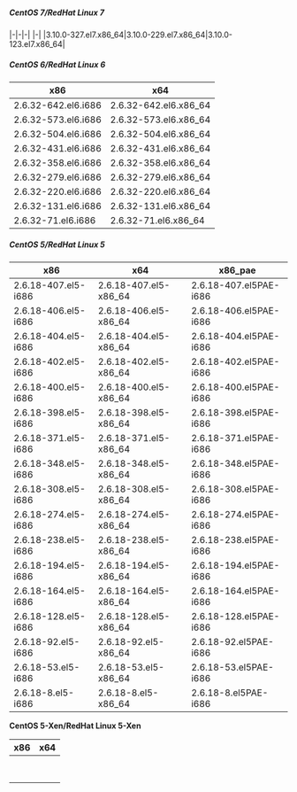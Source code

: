 ##### CentOS 7/RedHat Linux 7
|-|-|-|
|-|
|3.10.0-327.el7.x86_64|3.10.0-229.el7.x86_64|3.10.0-123.el7.x86_64|
##### CentOS 6/RedHat Linux 6
|x86|x64|
|-|-|
|2.6.32-642.el6.i686|2.6.32-642.el6.x86_64|
|2.6.32-573.el6.i686|2.6.32-573.el6.x86_64|
|2.6.32-504.el6.i686|2.6.32-504.el6.x86_64|
|2.6.32-431.el6.i686|2.6.32-431.el6.x86_64|
|2.6.32-358.el6.i686|2.6.32-358.el6.x86_64|
|2.6.32-279.el6.i686|2.6.32-279.el6.x86_64|
|2.6.32-220.el6.i686|2.6.32-220.el6.x86_64|
|2.6.32-131.el6.i686|2.6.32-131.el6.x86_64|
|2.6.32-71.el6.i686|2.6.32-71.el6.x86_64|
##### CentOS 5/RedHat Linux 5
|x86|x64|x86_pae|
|-|-|-|
|2.6.18-407.el5-i686|2.6.18-407.el5-x86_64|2.6.18-407.el5PAE-i686|
|2.6.18-406.el5-i686|2.6.18-406.el5-x86_64|2.6.18-406.el5PAE-i686|
|2.6.18-404.el5-i686|2.6.18-404.el5-x86_64|2.6.18-404.el5PAE-i686|
|2.6.18-402.el5-i686|2.6.18-402.el5-x86_64|2.6.18-402.el5PAE-i686|
|2.6.18-400.el5-i686|2.6.18-400.el5-x86_64|2.6.18-400.el5PAE-i686|
|2.6.18-398.el5-i686|2.6.18-398.el5-x86_64|2.6.18-398.el5PAE-i686|
|2.6.18-371.el5-i686|2.6.18-371.el5-x86_64|2.6.18-371.el5PAE-i686|
|2.6.18-348.el5-i686|2.6.18-348.el5-x86_64|2.6.18-348.el5PAE-i686|
|2.6.18-308.el5-i686|2.6.18-308.el5-x86_64|2.6.18-308.el5PAE-i686|
|2.6.18-274.el5-i686|2.6.18-274.el5-x86_64|2.6.18-274.el5PAE-i686|
|2.6.18-238.el5-i686|2.6.18-238.el5-x86_64|2.6.18-238.el5PAE-i686|
|2.6.18-194.el5-i686|2.6.18-194.el5-x86_64|2.6.18-194.el5PAE-i686|
|2.6.18-164.el5-i686|2.6.18-164.el5-x86_64|2.6.18-164.el5PAE-i686|
|2.6.18-128.el5-i686|2.6.18-128.el5-x86_64|2.6.18-128.el5PAE-i686|
|2.6.18-92.el5-i686|2.6.18-92.el5-x86_64|2.6.18-92.el5PAE-i686|
|2.6.18-53.el5-i686|2.6.18-53.el5-x86_64|2.6.18-53.el5PAE-i686|
|2.6.18-8.el5-i686|2.6.18-8.el5-x86_64|2.6.18-8.el5PAE-i686|
**CentOS 5-Xen/RedHat Linux 5-Xen**

|x86|x64|
|-|-|
|||
|||
|||
|||
|||
|||
|||
|||
